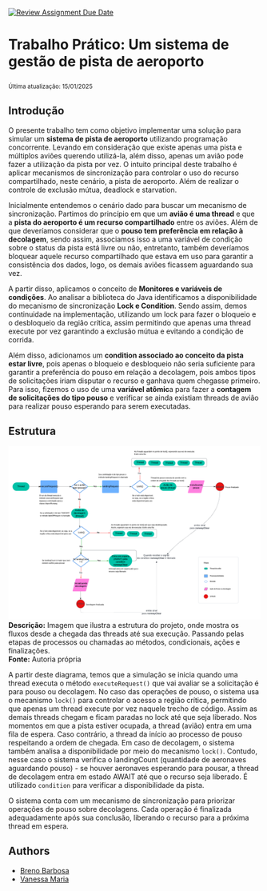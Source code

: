[![Review Assignment Due Date](https://classroom.github.com/assets/deadline-readme-button-22041afd0340ce965d47ae6ef1cefeee28c7c493a6346c4f15d667ab976d596c.svg)](https://classroom.github.com/a/hUvZW2SP)
# Trabalho Prático: Um sistema de gestão de pista de aeroporto

<sub>Última atualização: 15/01/2025</sub>

## Introdução

O presente trabalho tem como objetivo implementar uma solução para simular um **sistema de pista de aeroporto** utilizando programação concorrente. Levando em consideração que existe apenas uma pista e múltiplos aviões querendo utilizá-la, além disso, apenas um avião pode fazer a utilização da pista por vez. O intuito principal deste trabalho é aplicar mecanismos de sincronização para controlar o uso do recurso compartilhado, neste cenário, a pista de aeroporto. Além de realizar o controle de exclusão mútua, deadlock e starvation. 

    
Inicialmente entendemos o cenário dado para buscar um mecanismo de sincronização. Partimos do princípio em que um **avião é uma thread** e que a **pista do aeroporto é um recurso compartilhado** entre os aviões. Além de que deveríamos considerar que o **pouso tem preferência em relação à decolagem**, sendo assim, associamos isso a uma variável de condição sobre o status da pista está livre ou não, entretanto, também deveríamos bloquear aquele recurso compartilhado que estava em uso para garantir a consistência dos dados, logo, os demais aviões ficassem aguardando sua vez. 
    

A partir disso, aplicamos o conceito de **Monitores e variáveis de condições**. Ao analisar a biblioteca do Java identificamos a disponibilidade do mecanismo de sincronização **Lock e Condition**. Sendo assim, demos continuidade na implementação, utilizando um lock para fazer o bloqueio e o desbloqueio da região crítica, assim permitindo que apenas uma thread execute por vez garantindo a exclusão mútua e evitando a condição de corrida.
    

Além disso, adicionamos um **condition associado ao conceito da pista estar livre**, pois apenas o bloqueio e desbloqueio não seria suficiente para garantir a preferência do pouso em relação a decolagem, pois ambos tipos de solicitações iriam disputar o recurso e ganhava quem chegasse primeiro. Para isso, fizemos o uso de uma **variável atômic**a para fazer a **contagem de solicitações do tipo pouso** e verificar se ainda existiam threads de avião para realizar pouso esperando para serem executadas.


## Estrutura
![Estrutura do código](./src/main/resources/imagens/ProjectStructure.png)
**Descrição:** Imagem que ilustra a estrutura do projeto, onde mostra os fluxos desde a chegada das threads até sua execução. Passando pelas etapas de processos ou chamadas ao métodos, condicionais, ações e finalizações. <br>
**Fonte:** Autoria própria

A partir deste diagrama, temos que a simulação se inicia quando uma thread executa o método <code>executeRequest()</code> que vai avaliar se a solicitação é para pouso ou decolagem. No caso das operações de pouso, o sistema usa o mecanismo <code>lock()</code> para controlar o acesso a região crítica, permitindo que apenas um thread execute por vez naquele trecho de código. Assim as demais threads chegam e ficam paradas no lock até que seja liberado. Nos momentos em que a pista estiver ocupada, a thread (avião) entra em uma fila de espera. Caso contrário, a thread da início ao processo de pouso respeitando a ordem de chegada. Em caso de decolagem, o sistema também analisa a disponibilidade por meio do mecanismo <code>lock()</code>. Contudo, nesse caso o sistema verifica o landingCount (quantidade de aeronaves aguardando pouso) - se houver aeronaves esperando para pousar, a thread de decolagem entra em estado AWAIT até que o recurso seja liberado. É utilizado <code>condition</code> para verificar a disponibilidade da pista.

O sistema conta com um mecanismo de sincronização para priorizar operações de pouso sobre decolagens. Cada operação é finalizada adequadamente após sua conclusão, liberando o recurso para a próxima thread em espera.


## Authors
- [Breno Barbosa](https://github.com/Brevex)  
- [Vanessa Maria](https://github.com/Vanessa-Maria2)   